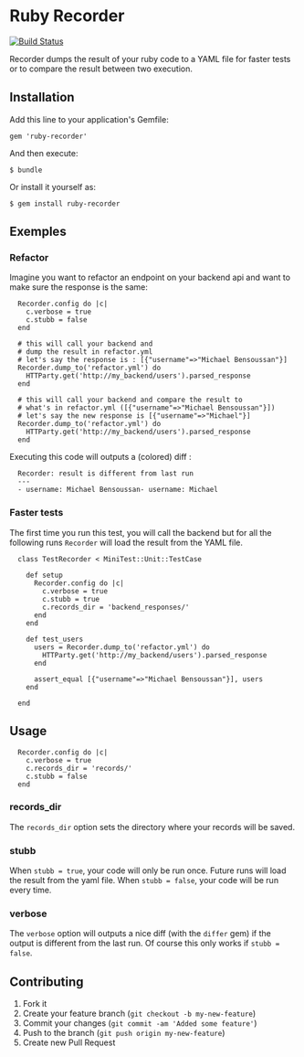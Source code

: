 # Ruby Recorder

[![Build Status](https://secure.travis-ci.org/mickey/ruby-recorder.png)](http://travis-ci.org/mickey/ruby-recorder)

Recorder dumps the result of your ruby code to a YAML file for faster tests or to compare the result between two execution.

## Installation

Add this line to your application's Gemfile:

    gem 'ruby-recorder'

And then execute:

    $ bundle

Or install it yourself as:

    $ gem install ruby-recorder

## Exemples

### Refactor

Imagine you want to refactor an endpoint on your backend api and want to make sure the response is the same:

```
  Recorder.config do |c|
    c.verbose = true
    c.stubb = false
  end

  # this will call your backend and 
  # dump the result in refactor.yml
  # let's say the response is : [{"username"=>"Michael Bensoussan"}]
  Recorder.dump_to('refactor.yml') do
    HTTParty.get('http://my_backend/users').parsed_response
  end

  # this will call your backend and compare the result to
  # what's in refactor.yml ([{"username"=>"Michael Bensoussan"}])
  # let's say the new response is [{"username"=>"Michael"}]
  Recorder.dump_to('refactor.yml') do
    HTTParty.get('http://my_backend/users').parsed_response
  end

```

Executing this code will outputs a (colored) diff :

```
  Recorder: result is different from last run
  ---
  - username: Michael Bensoussan- username: Michael
```

### Faster tests

The first time you run this test, you will call the backend but for all the following runs `Recorder` will load the result from the YAML file.

```
  class TestRecorder < MiniTest::Unit::TestCase

    def setup
      Recorder.config do |c|
        c.verbose = true
        c.stubb = true
        c.records_dir = 'backend_responses/'
      end
    end

    def test_users
      users = Recorder.dump_to('refactor.yml') do
        HTTParty.get('http://my_backend/users').parsed_response
      end

      assert_equal [{"username"=>"Michael Bensoussan"}], users
    end

  end
```

## Usage

```
  Recorder.config do |c|
    c.verbose = true
    c.records_dir = 'records/'
    c.stubb = false
  end
```

### records_dir

The `records_dir` option sets the directory where your records will be saved.

### stubb

When `stubb = true`, your code will only be run once. Future runs will load the result from the yaml file.
When `stubb = false`, your code will be run every time.

### verbose

The `verbose` option will outputs a nice diff (with the `differ` gem) if the output is different from the last run.
Of course this only works if `stubb = false`.


## Contributing

1. Fork it
2. Create your feature branch (`git checkout -b my-new-feature`)
3. Commit your changes (`git commit -am 'Added some feature'`)
4. Push to the branch (`git push origin my-new-feature`)
5. Create new Pull Request
